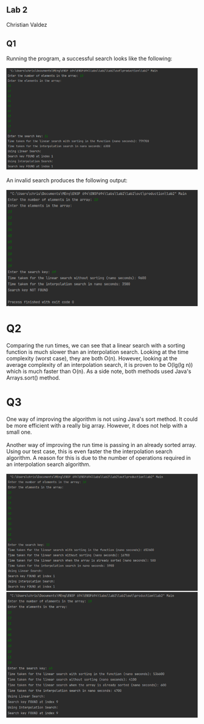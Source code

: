 ## Lab 2

Christian Valdez

## Q1

Running the program, a successful search looks like the following:
<br>
<br>
![Program Execution 1](./pics/baseCase.PNG)
<br>
<br>
An invalid search produces the following output:
<br>
<br>
![Program Execution 2](./pics/notFound.PNG)

# Q2

Comparing the run times, we can see that a linear search with a sorting function is much slower than an interpolation search. Looking at the time complexity (worst case), they are both O(n). However, looking at the average complexity of an interpolation search, it is proven to be O(lg(lg n)) which is much faster than O(n). As a side note, both methods used Java's Arrays.sort() method.

# Q3

One way of improving the algorithm is not using Java's sort method. It could be more efficient with a really big array. However, it does not help with a small one.
<br>
<br>
Another way of improving the run time is passing in an already sorted array. Using our test case, this is even faster the the interpolation search algorithm. A reason for this is due to the number of operations required in an interpolation search algorithm.
<br>
<br>
![Program Execution 3](./pics/search11.PNG)
![Program Execution 4](./pics/search65.PNG)
